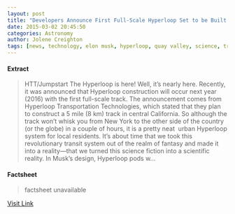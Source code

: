 ```yaml
---
layout: post
title: "Developers Announce First Full-Scale Hyperloop Set to be Built in California"
date: 2015-03-02 20:45:50
categories: Astronomy
author: Jolene Creighton
tags: [news, technology, elon musk, hyperloop, quay valley, science, travel]
---
```



#### Extract
>HTT/Jumpstart The Hyperloop is here! Well, it&#8217;s nearly here. Recently, it was announced that Hyperloop construction will occur next year (2016) with the first full-scale track. The announcement comes from Hyperloop Transportation Technologies, which stated that they plan to construct a 5 mile (8 km) track in central California. So although the track won&#8217;t whisk you from New York to the other side of the country (or the globe) in a couple of hours, it is a pretty neat  urban Hyperloop system for local residents. It&#8217;s about time that we took this revolutionary transit system out of the realm of fantasy and made it into a reality—that we turned this science fiction into a scientific reality. In Musk’s design, Hyperloop pods w...

#### Factsheet
>factsheet unavailable

[Visit Link](http://www.fromquarkstoquasars.com/developers-announce-first-full-scale-hyperloop-set-to-be-built-in-california/)


